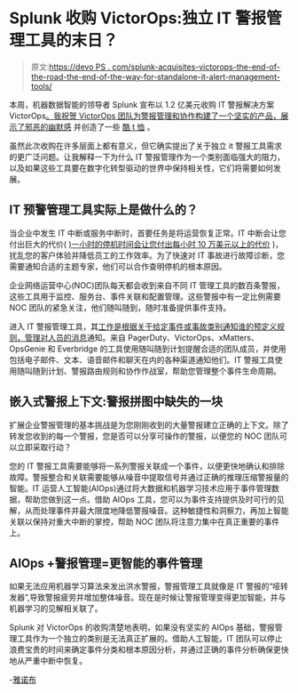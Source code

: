 # Splunk 收购 VictorOps:独立 IT 警报管理工具的末日？

> 原文:[https://devo PS . com/splunk-acquisites-victorops-the-end-of-the-road-the-end-of-the-way-for-standalone-it-alert-management-tools/](https://devops.com/splunk-acquires-victorops-the-end-of-the-road-for-standalone-it-alert-management-tools/)

本周，机器数据智能的领导者 Splunk 宣布以 1.2 亿美元收购 IT 警报解决方案 VictorOps[。我祝贺 VictorOps 团队为警报管理和协作构建了一个坚实的产品，展示了](https://www.splunk.com/en_us/newsroom/press-releases/2018/splunk-agrees-to-acquire-victorops.html)[邪恶的幽默感](https://www.youtube.com/watch?v=NfiZYdAB_kQ) 并创造了一些 [酷 t 恤](https://twitter.com/victorops/status/581579355580563456?lang=en) 。

虽然此次收购在许多层面上都有意义，但它确实提出了关于独立 it 警报工具需求的更广泛问题。让我解释一下为什么 IT 警报管理作为一个类别面临强大的阻力，以及如果这些工具要在数字化转型驱动的世界中保持相关性，它们将需要如何发展。

## **IT 预警管理工具实际上是做什么的？**

当企业中发生 IT 中断或服务中断时，首要任务是将运营恢复正常。IT 中断会让您付出巨大的代价( [)一小时的停机时间会让您付出每小时 10 万美元以上的代价](http://blog.opsramp.com/the-cost-of-it-outages) )，扰乱您的客户体验并降低员工的工作效率。为了快速对 IT 事故进行故障诊断，您需要通知合适的主题专家，他们可以合作查明停机的根本原因。

企业网络运营中心(NOC)团队每天都会收到来自不同 IT 管理工具的数百条警报，这些工具用于监控、服务台、事件关联和配置管理。这些警报中有一定比例需要 NOC 团队的紧急关注，他们随叫随到，随时准备提供事件支持。

进入 IT 警报管理工具，其[工作是根据关于给定事件或事故类别通知谁的预定义规则，管理对人员的消息](https://www.gartner.com/doc/3175126/complement-it-infrastructure-monitoring-it)通知。来自 PagerDuty、VictorOps、xMatters、OpsGenie 和 Everbridge 的工具使用随叫随到计划提醒合适的团队成员，并使用包括电子邮件、文本、语音邮件和聊天在内的各种渠道通知他们。IT 警报工具使用随叫随到计划、警报路由规则和协作作战室，帮助您管理整个事件生命周期。

## **嵌入式警报上下文:警报拼图中缺失的一块**

扩展企业警报管理的基本挑战是为您刚刚收到的大量警报建立正确的上下文。除了转发您收到的每一个警报，您是否可以分享可操作的警报，以便您的 NOC 团队可以立即采取行动？

您的 IT 警报工具需要能够将一系列警报关联成一个事件，以便更快地确认和排除故障。警报整合和关联需要能够从噪音中提取信号并通过正确的推理压缩警报量的智能。IT 运营人工智能(AIOps)通过将大数据和机器学习技术应用于事件管理数据，帮助您做到这一点。借助 AIOps 工具，您可以为事件支持提供及时可行的见解，从而处理事件并最大限度地降低警报噪音。这种敏捷性和洞察力，再加上智能关联以保持对重大中断的掌控，帮助 NOC 团队将注意力集中在真正重要的事件上。

## **AIOps +警报管理=更智能的事件管理**

如果无法应用机器学习算法来发出洪水警报，警报管理工具就像是 IT 警报的“哑转发器”,导致警报疲劳并增加整体噪音。现在是时候让警报管理变得更加智能，并与机器学习的见解相关联了。

Splunk 对 VictorOps 的收购清楚地表明，如果没有坚实的 AIOps 基础，警报管理工具作为一个独立的类别是无法真正扩展的。借助人工智能，IT 团队可以停止浪费宝贵的时间来确定事件分类和根本原因分析，并通过正确的事件分析确保更快地从严重中断中恢复。

-[雅诺布](https://devops.com/author/deepakjannu/)